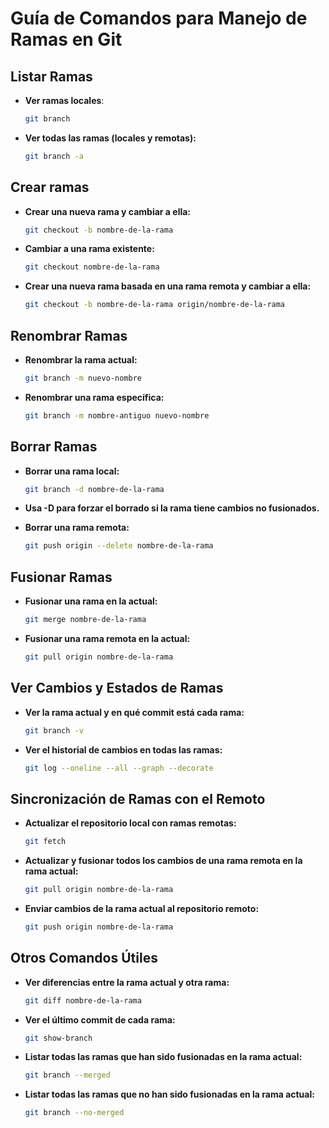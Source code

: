# Guía de Comandos para Manejo de Ramas en Git

## Listar Ramas

- **Ver ramas locales**:
	```bash
	git branch

- **Ver todas las ramas (locales y remotas):**
	```bash
	git branch -a
	

## Crear ramas

- **Crear una nueva rama y cambiar a ella:**
	```bash
	git checkout -b nombre-de-la-rama

- **Cambiar a una rama existente:**
	```bash
	git checkout nombre-de-la-rama

- **Crear una nueva rama basada en una rama remota y cambiar a ella:**
	```bash
	git checkout -b nombre-de-la-rama origin/nombre-de-la-rama

## Renombrar Ramas

- **Renombrar la rama actual:**
	```bash
	git branch -m nuevo-nombre

- **Renombrar una rama específica:**
	```bash
	git branch -m nombre-antiguo nuevo-nombre

## Borrar Ramas

- **Borrar una rama local:**
	```bash
	git branch -d nombre-de-la-rama

-   **Usa -D para forzar el borrado si la rama tiene cambios no fusionados.**

- **Borrar una rama remota:**
	```bash
	git push origin --delete nombre-de-la-rama

## Fusionar Ramas

- **Fusionar una rama en la actual:**
	```bash
	git merge nombre-de-la-rama

- **Fusionar una rama remota en la actual:**
	```bash
	git pull origin nombre-de-la-rama

## Ver Cambios y Estados de Ramas

- **Ver la rama actual y en qué commit está cada rama:**
	```bash
	git branch -v

- **Ver el historial de cambios en todas las ramas:**
	```bash
	git log --oneline --all --graph --decorate

## Sincronización de Ramas con el Remoto

- **Actualizar el repositorio local con ramas remotas:**
	```bash
	git fetch

- **Actualizar y fusionar todos los cambios de una rama remota en la rama actual:**
	```bash
	git pull origin nombre-de-la-rama

- **Enviar cambios de la rama actual al repositorio remoto:**
	```bash
	git push origin nombre-de-la-rama

## Otros Comandos Útiles

- **Ver diferencias entre la rama actual y otra rama:**
	```bash
	git diff nombre-de-la-rama

- **Ver el último commit de cada rama:**
	```bash
	git show-branch

- **Listar todas las ramas que han sido fusionadas en la rama actual:**
	```bash
	git branch --merged

- **Listar todas las ramas que no han sido fusionadas en la rama actual:**
	```bash
	git branch --no-merged
